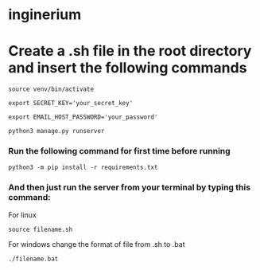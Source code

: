 # inginerium


<h1> Create a .sh file in the root directory and insert the following commands </h1>



```
source venv/bin/activate
```

```
export SECRET_KEY='your_secret_key'
```

```
export EMAIL_HOST_PASSWORD='your_password'
```

```
python3 manage.py runserver
```
<h3> Run the following command for first time before running</h3>

```
python3 -m pip install -r requirements.txt
```

<h3> And then just run the server from your terminal
by typing this command:</h3>
<p> For linux </p>

```
source filename.sh
```

<p> For windows change the format of file from .sh to .bat </p>

```
./filename.bat
```


